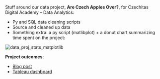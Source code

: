 Stuff around our data project, __Are Czech Apples Over?__, for Czechitas Digital Academy – Data Analytics:

- Py and SQL data cleaning scripts
- Source and cleaned up data
- Something extra: a py script (matlibplot) + a donut chart summarizing time spent on the project:
  
![data_proj_stats_matplotlib](https://github.com/lennchi/apple_project/assets/120723526/ec532e9f-e989-4d5a-b728-cd62c5423253)



**Project outcomes**:
- [Blog post](https://randomstringofcharacters.medium.com/konec-jablek-v-%C4%8Dech%C3%A1ch-29c1b2838617)
- [Tableau dashboard](https://public.tableau.com/app/profile/e.h1716/viz/Konecjablekvechch/Konecjablekvechch)


